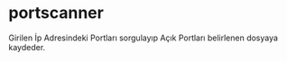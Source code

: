 # portscanner
Girilen İp Adresindeki Portları sorgulayıp Açık Portları belirlenen dosyaya kaydeder.
